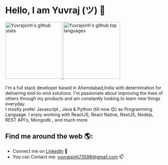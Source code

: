 


# Hello, I am Yuvraj (ツ) 👋


<a href="https://github.com/Yuvrajsinh05">
  <img height="180em" src="https://github-readme-stats.vercel.app/api?username=Yuvrajsinh05&show_icons=true&theme=merko&count_private=true" alt="Yuvrajsinh's github stats" />
  <img height="180em" src="https://github-readme-stats.vercel.app/api/top-langs/?username=Yuvrajsinh05&theme=merko&layout=compact" alt="Yuvrajsinh's github top languages" />
</a>
<br/>
<br/>
I'm a full stack developer based in Ahemdabad,India with determination for delivering end-to-end solutions. I'm passionate about improving the lives of others through my products and am constantly looking to learn new things everyday.
<br/>
I mostly prefer  Javascript , Java & Python (till now 😊) as Programming Language. 
I enjoy working with ReactJS, React Native, NextJS, Nodejs, REST API's, Mongodb , and much more.

## Find me around the web 🌎:
- Connect me on <a href="https://www.linkedin.com/in/yuvrajsinh-jadav-2041a822b/">LinkedIn</a> 💼
- You can Contact me: yuvrajsinh73598@gmail.com 📫
